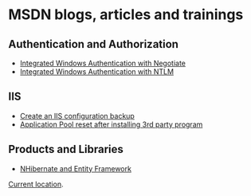 # MSDN blogs, articles and trainings

## Authentication and Authorization
+ [Integrated Windows Authentication with Negotiate][AA1]
+ [Integrated Windows Authentication with NTLM][AA2]

## IIS
+ [Create an IIS configuration backup][IIS1]
+ [Application Pool reset after installing 3rd party program][IIS2]

## Products and Libraries
+ [NHibernate and Entity Framework][PL1]

[Current location](https://blogs.msdn.microsoft.com/benjaminperkins).



[AA1]: 2011/2011-08-integrated-windows-authentication-with-negotiate.md
[AA2]: 2011/2011-08-integrated-windows-authentication-with-ntlm.md

[IIS1]: 2011/2011-08-create-an-iis-configuration-backup.md
[IIS2]: 2011/2011-08-application-pool-reset-after-installing-3rd-party-program.md

[PL1]: 2011/2011-08-nhibernate-and-entity-framework.md
